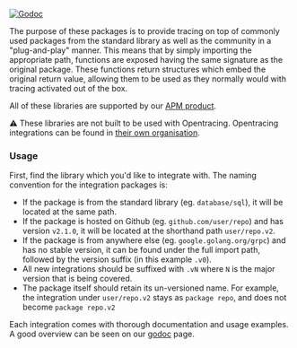 [![Godoc](http://img.shields.io/badge/godoc-reference-blue.svg?style=flat)](https://godoc.org/gopkg.in/CodapeWild/dd-trace-go.v1/contrib)

The purpose of these packages is to provide tracing on top of commonly used packages from the standard library as well as the
community in a "plug-and-play" manner. This means that by simply importing the appropriate path, functions are exposed having
the same signature as the original package. These functions return structures which embed the original return value, allowing
them to be used as they normally would with tracing activated out of the box.

All of these libraries are supported by our [APM product](https://www.datadoghq.com/apm/).

:warning: These libraries are not built to be used with Opentracing. Opentracing integrations can be found in [their own organisation](https://github.com/opentracing-contrib/).

### Usage

First, find the library which you'd like to integrate with. The naming convention for the integration packages is:

- If the package is from the standard library (eg. `database/sql`), it will be located at the same path.
- If the package is hosted on Github (eg. `github.com/user/repo`) and has version `v2.1.0`, it will be located at the shorthand path `user/repo.v2`.
- If the package is from anywhere else (eg. `google.golang.org/grpc`) and has no stable version, it can be found under the full import path, followed by the version suffix (in this example `.v0`).
- All new integrations should be suffixed with `.vN` where `N` is the major version that is being covered.
- The package itself should retain its un-versioned name. For example, the integration under `user/repo.v2` stays as `package repo`, and does not become `package repo.v2`

Each integration comes with thorough documentation and usage examples. A good overview can be seen on our
[godoc](https://godoc.org/gopkg.in/CodapeWild/dd-trace-go.v1/contrib) page.
